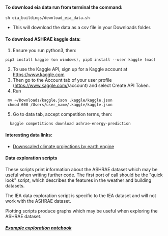 #### To download eia data run from terminal the command:
```
sh eia_buildings/download_eia_data.sh
```
* This will download the data as a csv file in your Downloads folder.

#### To download ASHRAE kaggle data: 
1. Ensure you run python3, then:
```
pip3 install kaggle (on windows), pip3 install --user kaggle (mac)

```
2. To use the Kaggle API, sign up for a Kaggle account at https://www.kaggle.com
3. Then go to the Account tab of your user profile (https://www.kaggle.com/<username>/account) and select Create API Token.
4. Run
  ```
   mv ~/Downloads/kaggle.json .kaggle/kaggle.json
   chmod 600 /Users/user_name/.kaggle/kaggle.json
  ```
 5. Go to data tab, accept competition terms, then:
  ```
    kaggle competitions download ashrae-energy-prediction
  ```



#### Interesting data links:
- [Downscaled climate projections by earth engine](https://developers.google.com/earth-engine/datasets/catalog/NASA_NEX-GDDP)


#### Data exploration scripts
These scripts print information about the ASHRAE dataset which may be useful when writing further code. The first port of call should be the "quick look" script, which describes the features in the weather and building datasets.

The IEA data exploration script is specific to the IEA dataset and will not work with the ASHRAE dataset.

Plotting scripts produce graphs which may be useful when exploring the ASHRAE dataset.

  ##### [Example exploration notebook](https://github.com/michellewl/building_resilience/blob/omer/data/ashrae/exploration/notebooks/Exploration_ASHRAE.ipynb)  
